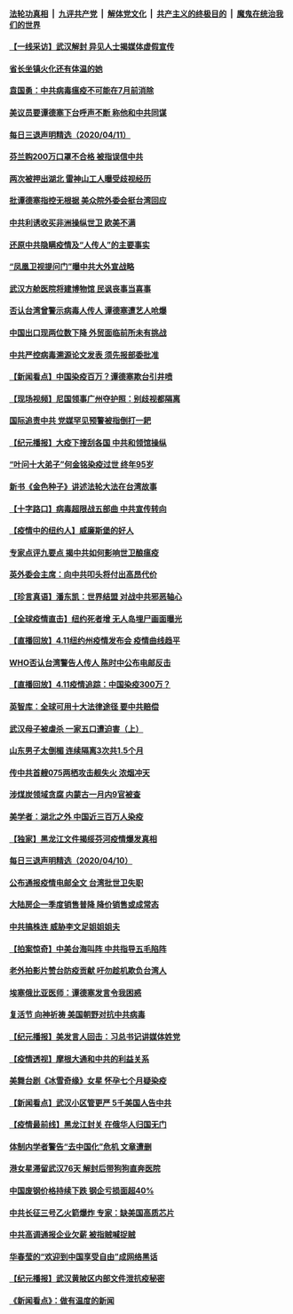 ####  [法轮功真相](../../../../basic/blob/master/README.md?t=04121730) &nbsp;|&nbsp; [九评共产党](../../../../9ping.md/blob/master/README.md?t=04121730) &nbsp;|&nbsp; [解体党文化](../../../../jtdwh.md/blob/master/README.md?t=04121730)  &nbsp;|&nbsp; [共产主义的终极目的](../../../../gczydzjmd.md/blob/master/README.md?t=04121730) &nbsp;|&nbsp; [魔鬼在统治我们的世界](../../../../mgztzwmdsj.md/blob/master/README.md?t=04121730) 


#### [【一线采访】武汉解封 异见人士揭媒体虚假宣传](../pages/nsc413/n12024101.md?t=04121730) 

#### [省长坐镇火化还有体温的她](../pages/nsc413/n12024074.md?t=04121730) 

#### [袁国勇：中共病毒瘟疫不可能在7月前消除](../pages/nsc413/n12023742.md?t=04121730) 

#### [美议员要谭德塞下台呼声不断 称他和中共同谋](../pages/nsc413/n12023568.md?t=04121730) 

#### [每日三退声明精选（2020/04/11）](../pages/nsc413/n12023866.md?t=04121730) 

#### [芬兰购200万口罩不合格 被指误信中共](../pages/nsc413/n12023648.md?t=04121730) 

#### [两次被押出湖北 雷神山工人曝受歧视经历](../pages/nsc413/n12023134.md?t=04121730) 

#### [批谭德塞指控无根据 美众院外委会挺台湾回应](../pages/nsc413/n12023535.md?t=04121730) 

#### [中共利诱收买非洲操纵世卫 欧美不满](../pages/nsc413/n12023523.md?t=04121730) 

#### [还原中共隐瞒疫情及“人传人”的主要事实](../pages/nsc413/n12018773.md?t=04121730) 

#### [“凤凰卫视提问门”曝中共大外宣战略](../pages/nsc413/n12022655.md?t=04121730) 

#### [武汉方舱医院将建博物馆 民讽丧事当喜事](../pages/nsc413/n12022083.md?t=04121730) 

#### [否认台湾曾警示病毒人传人 谭德塞遭艺人呛爆](../pages/nsc413/n12023271.md?t=04121730) 

#### [中国出口现两位数下降 外贸面临前所未有挑战](../pages/nsc413/n12023336.md?t=04121730) 

#### [中共严控病毒溯源论文发表 须先报部委批准](../pages/nsc413/n12023339.md?t=04121730) 

#### [【新闻看点】中国染疫百万？谭德塞欺台引井喷](../pages/nsc413/n12023195.md?t=04121730) 

#### [【现场视频】尼国领事广州夺护照：别歧视都隔离](../pages/nsc413/n12023309.md?t=04121730) 

#### [国际追责中共 党媒罕见预警被指倒打一耙](../pages/nsc413/n12023116.md?t=04121730) 

#### [【纪元播报】大疫下搜刮各国 中共和领馆操纵](../pages/nsc413/n12022663.md?t=04121730) 

#### [“叶问十大弟子”何金铭染疫过世 终年95岁](../pages/nsc413/n12023160.md?t=04121730) 

#### [新书《金色种子》讲述法轮大法在台湾故事](../pages/nsc413/n12009988.md?t=04121730) 

#### [【十字路口】病毒超限战五部曲 中共宣传转向](../pages/nsc413/n12021619.md?t=04121730) 

#### [【疫情中的纽约人】威廉斯堡的好人](../pages/nsc413/n12022961.md?t=04121730) 

#### [专家点评九要点 揭中共如何影响世卫酿瘟疫](../pages/nsc413/n12020902.md?t=04121730) 

#### [英外委会主席：向中共叩头将付出高昂代价](../pages/nsc413/n12023009.md?t=04121730) 

#### [【珍言真语】潘东凯：世界结盟 对战中共邪恶轴心](../pages/nsc413/n12023073.md?t=04121730) 

#### [【全球疫情直击】纽约死者增 无人岛埋尸画面曝光](../pages/nsc413/n12022645.md?t=04121730) 

#### [【直播回放】4.11纽约州疫情发布会 疫情曲线趋平](../pages/nsc413/n12022842.md?t=04121730) 

#### [WHO否认台湾警告人传人 陈时中公布电邮反击](../pages/nsc413/n12022635.md?t=04121730) 

#### [【直播回放】4.11疫情追踪：中国染疫300万？](../pages/nsc413/n12022682.md?t=04121730) 

#### [英智库：全球可用十大法律途径 要中共赔偿](../pages/nsc413/n12021377.md?t=04121730) 

#### [武汉母子被虐杀 一家五口遭迫害（上）](../pages/nsc413/n12019407.md?t=04121730) 

#### [山东男子太倒楣 连续隔离3次共1.5个月](../pages/nsc413/n12022322.md?t=04121730) 

#### [传中共首艘075两栖攻击舰失火 浓烟冲天](../pages/nsc413/n12022547.md?t=04121730) 


#### [涉煤炭领域贪腐 内蒙古一月内9官被查](../pages/nsc413/n12022345.md?t=04121730) 

#### [美学者：湖北之外 中国近三百万人染疫](../pages/nsc413/n12022060.md?t=04121730) 

#### [【独家】黑龙江文件揭绥芬河疫情爆发真相](../pages/nsc413/n12021047.md?t=04121730) 

#### [每日三退声明精选（2020/04/10）](../pages/nsc413/n12022225.md?t=04121730) 

#### [公布通报疫情电邮全文 台湾批世卫失职](../pages/nsc413/n12022055.md?t=04121730) 

#### [大陆房企一季度销售普降 降价销售或成常态](../pages/nsc413/n12021591.md?t=04121730) 

#### [中共搞株连 威胁李文足姐姐姐夫](../pages/nsc413/n12021753.md?t=04121730) 

#### [【拍案惊奇】中美台海叫阵 中共指导五毛陷阵](../pages/nsc413/n12021797.md?t=04121730) 

#### [老外拍影片赞台防疫贡献 吁勿趁机欺负台湾人](../pages/nsc413/n12021787.md?t=04121730) 

#### [埃塞俄比亚医师：谭德塞发言令我困惑](../pages/nsc413/n12021718.md?t=04121730) 

#### [复活节 向神祈祷 美国朝野对抗中共病毒](../pages/nsc413/n12018246.md?t=04121730) 

#### [【纪元播报】美发言人回击：习总书记讲媒体姓党](../pages/nsc413/n12020757.md?t=04121730) 

#### [【疫情透视】摩根大通和中共的利益关系](../pages/nsc413/n12020865.md?t=04121730) 

#### [美舞台剧《冰雪奇缘》女星 怀孕七个月疑染疫](../pages/nsc413/n12021114.md?t=04121730) 

#### [【新闻看点】武汉小区管更严 5千美国人告中共](../pages/nsc413/n12020890.md?t=04121730) 

#### [【疫情最前线】黑龙江封关 在俄华人归国无门](../pages/nsc413/n12021264.md?t=04121730) 

#### [体制内学者警告“去中国化”危机 文章遭删](../pages/nsc413/n12021046.md?t=04121730) 

#### [港女星滞留武汉76天 解封后带狗狗直奔医院](../pages/nsc413/n12020808.md?t=04121730) 

#### [中国废钢价格持续下跌 钢企亏损面超40%](../pages/nsc413/n12021280.md?t=04121730) 

#### [中共长征三号乙火箭爆炸 专家：缺美国高质芯片](../pages/nsc413/n12020200.md?t=04121730) 

#### [中共高调通报企业欠薪 被指贼喊捉贼](../pages/nsc413/n12021020.md?t=04121730) 

#### [华春莹的“欢迎到中国享受自由”成网络黑话](../pages/nsc413/n12020431.md?t=04121730) 

#### [【纪元播报】武汉黄陂区内部文件泄抗疫秘密](../pages/nsc413/n12020755.md?t=04121730) 

#### [《新闻看点》：做有温度的新闻](../pages/nsc413/n12020846.md?t=04121730) 

